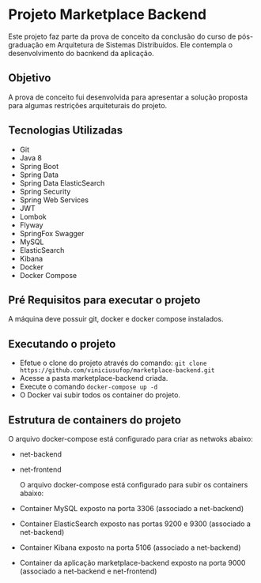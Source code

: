 # Projeto Marketplace Backend

  Este projeto faz parte da prova de conceito da conclusão do curso de pós-graduação em Arquitetura de Sistemas Distribuídos. Ele contempla o desenvolvimento do bacnkend da aplicação.

## Objetivo

  A prova de conceito fui desenvolvida para apresentar a solução proposta para algumas restrições arquiteturais do projeto.

## Tecnologias Utilizadas

* Git
* Java 8
* Spring Boot
* Spring Data
* Spring Data ElasticSearch
* Spring Security
* Spring Web Services
* JWT
* Lombok
* Flyway
* SpringFox Swagger
* MySQL
* ElasticSearch
* Kibana
* Docker
* Docker Compose

## Pré Requisitos para executar o projeto

  A máquina deve possuir git, docker e docker compose instalados.

## Executando o projeto

* Efetue o clone do projeto através do comando: ```git clone https://github.com/viniciusufop/marketplace-backend.git```
* Acesse a pasta marketplace-backend criada.
* Execute o comando ```docker-compose up -d```
* O Docker vai subir todos os container do projeto.

## Estrutura de containers do projeto

  O arquivo docker-compose está configurado para criar as netwoks abaixo:

* net-backend
* net-frontend 

  O arquivo docker-compose está configurado para subir os containers abaixo:

* Container MySQL exposto na porta 3306 (associado a net-backend)
* Container ElasticSearch exposto nas portas 9200 e 9300 (associado a net-backend)
* Container Kibana exposto na porta 5106 (associado a net-backend)
* Container da aplicação marketplace-backend exposto na porta 9000 (associado a net-backend e net-frontend)
